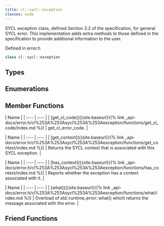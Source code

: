 ```yaml
---
title: cl::sycl::exception
classes: wide
---
```



SYCL exception class, defined Section 3.2 of the specification, for general SYCL error. This implementation adds extra methods to those defined in the specification to provide additional information to the user. 

Defined in error.h

```cpp
class cl::sycl::exception
```

## Types

## Enumerations

## Member Functions

  | Name |
| :--- | :--- |
| [get\_cl\_code]({{site.baseurl}}{% link _api-docs/error.h/cl%253A%253Asycl%253A%253Aexception/functions/get_cl_code/index.md %}) | get_cl_error_code.  |

  | Name |
| :--- | :--- |
| [get\_context]({{site.baseurl}}{% link _api-docs/error.h/cl%253A%253Asycl%253A%253Aexception/functions/get_context/index.md %}) | Returns the SYCL context that is associated with this SYCL exception.  |

  | Name |
| :--- | :--- |
| [has\_context]({{site.baseurl}}{% link _api-docs/error.h/cl%253A%253Asycl%253A%253Aexception/functions/has_context/index.md %}) | Reports whether the exception has a context associated with it.  |

  | Name |
| :--- | :--- |
| [what]({{site.baseurl}}{% link _api-docs/error.h/cl%253A%253Asycl%253A%253Aexception/functions/what/index.md %}) | Overload of std::runtime_error::what() which returns the message associated with the error.  |


## Friend Functions

